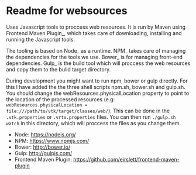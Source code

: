 Readme for websources
=====================

Uses Javascript tools to proccess web resources. It is run by Maven using Frontend Maven Plugin_,
which takes care of downloading, installing and running the Javascript tools.

The tooling is based on Node_ as a runtime. NPM_ takes care of managing the dependencies for the
tools we use. Bower_ is for managing front-end dependencies. Gulp_ is the build tool which will
proccess the web resources and copy them to the bulid target directory.

During development you might want to run npm, bower or gulp directly. For this I have added the
the three shell scripts npm.sh, bower.sh and gulp.sh. You should change the
webResources.physicalLocation property to point to the location of the processed resources
(e.g: ``webResources.physicalLocation = file:///path/to/vtk/target/classes/web/``).
This can be done in the ``.vtk.properties`` or ``.vrtx.properties`` files.
You can then run ``./gulp.sh watch`` in this directory, which will proccess the files as you
change them.

- Node: https://nodejs.org/
- NPM: https://www.npmjs.com/
- Bower: http://bower.io/
- Gulp: http://gulpjs.com/
- Frontend Maven Plugin: https://github.com/eirslett/frontend-maven-plugin
